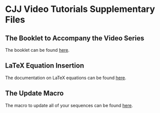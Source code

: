 <h1>CJJ Video Tutorials Supplementary Files</h1>

<h2>The Booklet to Accompany the Video Series</h2>

<p>The booklet can be found <a href="Material/Booklet for Technical Writing in MS Word.docx">here</a>.</p>

<h2>LaTeX Equation Insertion</h2>

<p>The documentation on LaTeX equations can be found <a href="Material/Latex.pdf">here</a>.</p>

<h2>The Update Macro</h2>

<p>The macro to update all of your sequences can be found <a href="Material/Update_SEQ.bas">here</a>.</p>